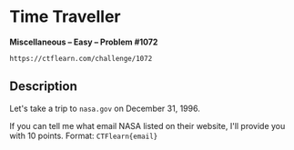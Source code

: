 # Time Traveller

**Miscellaneous – Easy – Problem #1072**

`https://ctflearn.com/challenge/1072`


## Description

Let's take a trip to `nasa.gov` on December 31, 1996.

If you can tell me what email NASA listed on their website, I'll provide you
with 10 points. Format: `CTFlearn{email}`
